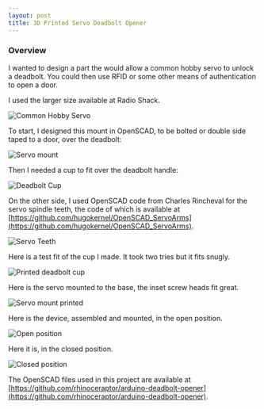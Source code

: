 ```yaml
---
layout: post
title: 3D Printed Servo Deadbolt Opener
---
```


### Overview

I wanted to design a part the would allow a common hobby servo to unlock a deadbolt. You could then use RFID or some other means of authentication to open a door.

I used the larger size available at Radio Shack.

![Common Hobby Servo](https://farm9.staticflickr.com/8593/15784047683_03cc051e13_z_d.jpg)

To start, I designed this mount in OpenSCAD, to be bolted or double side taped to a door, over the deadbolt:

![Servo mount](https://farm8.staticflickr.com/7334/16221026167_8ef630b0b6_z_d.jpg)

Then I needed a cup to fit over the deadbolt handle:

![Deadbolt Cup](https://farm9.staticflickr.com/8663/16380957196_cdd2093e7d_z_d.jpg)

On the other side, I used OpenSCAD code from Charles Rincheval for the servo spindle teeth, the code of which is available at [https://github.com/hugokernel/OpenSCAD_ServoArms](https://github.com/hugokernel/OpenSCAD_ServoArms).

![Servo Teeth](https://farm8.staticflickr.com/7284/16406012172_bdbc72a7a8_z_d.jpg)

Here is a test fit of the cup I made. It took two tries but it fits snugly.

![Printed deadbolt cup](https://farm8.staticflickr.com/7297/16219276838_5d179f1b31_z_d.jpg)

Here is the servo mounted to the base, the inset screw heads fit great. 

![Servo mount printed](https://farm8.staticflickr.com/7300/16220689909_16ea6b4149_z_d.jpg)

Here is the device, assembled and mounted, in the open position.

![Open position](https://farm8.staticflickr.com/7419/16220687689_758c59722b_z_d.jpg)

Here it is, in the closed position.

![Closed position](https://farm8.staticflickr.com/7297/16220687979_86d3ecf63a_z_d.jpg)

The OpenSCAD files used in this project are available at [https://github.com/rhinoceraptor/arduino-deadbolt-opener](https://github.com/rhinoceraptor/arduino-deadbolt-opener).

